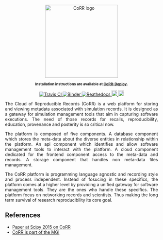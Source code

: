 <p align="center">
    <img src="https://rawgit.com/usnistgov/corr/master/corr-view/frontend/images/logo.svg"
         height="240"
         alt="CoRR logo"
         class="inline">
</p>

<p align="center"><sup><strong>
Installation instructions are available at <a href="https://github.com/usnistgov/corr-deploy">CoRR-Deploy</a>.
</strong></sup></p>

<p align="center">
<a href="https://travis-ci.org/faical-yannick-congo/corr" target="_blank">
<img src="https://travis-ci.org/faical-yannick-congo/corr.svg?branch=master"
alt="Travis CI">
</a>
<!-- <a href="https://github.com/usnistgov/corr/issues" target="_blank">
<img src="http://githubbadges.herokuapp.com/usnistgov/corr/issues.svg?style=flat-square"
alt="Github Issues">
</a>
<a href="https://github.com/usnistgov/corr/pulls" target="_blank">
<img src="http://githubbadges.herokuapp.com/usnistgov/corr/pulls.svg?style=flat-square"
alt="Github Pulls">
</a> -->
<a href="http://mybinder.org/repo/usnistgov/corr" target="_blank">
<img src="http://mybinder.org/badge.svg"
alt="Binder">
</a>
<a href="http://corr-deploy.readthedocs.io/en/latest/?badge=latest" target="_blank">
<img src="https://readthedocs.org/projects/corr/badge/?version=latest"
alt="Reathedocs">
</a>
<a href="https://gitter.im/usnistgov/corr">
<img src="https://img.shields.io/gitter/room/gitterHQ/gitter.svg" alt="Gitter Chat" height="18">
</a>
<a href="https://github.com/usnistgov/corr/blob/master/LICENSE">
<img src="https://img.shields.io/badge/license-mit-blue.svg" alt="License" height="18">
</a>
</p>


<p align="justify">
The Cloud of Reproducible Records (CoRR) is a web platform for storing and
viewing metadata associated with simulation records.
It is designed as a gateway for simulation management tools that aim in capturing software
executions. The need of those records for recalls, reproducibility, education, provenance
and posterity is so critical now.
</p>
<p align="justify">
The platform is composed of five components. A database component which stores the meta-data about
the diverse entities in relationship within the platform. An api component which identifies and allow
software management tools to interact with the platform. A cloud component dedicated for the frontend
component access to the meta-data and records. A storage component that handles non meta-data 
files management.
</p>
<p align="justify">
The CoRR platform is programming language agnostic and recording style and process independent. Instead
of fosucing in these specifics, the platform comes at a higher level by providing a unified gateway for
software management tools. They are the ones who handle these specifics. The platform focus on networking
records and scientists. Thus making the long term survival of research reproducibility its core goal.
</p>

## References

* [Paper at Scipy 2015 on CoRR](http://conference.scipy.org/proceedings/scipy2015/pdfs/yannick_congo.pdf)
* [CoRR is part of the MGI](https://mgi.nist.gov/cloud-reproducible-records)
